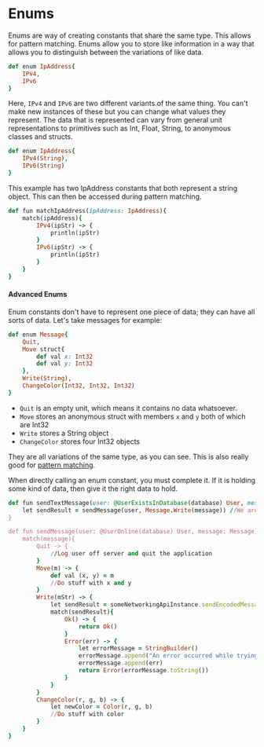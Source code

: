 # Enums
Enums are way of creating constants that share the same type. This allows for pattern matching. Enums allow you to store like information in a way that allows you to distinguish between the variations of like data.
```ruby
def enum IpAddress{
    IPv4,
    IPv6
}
```
Here, `IPv4` and `IPv6` are two different variants of the same thing. You can't make new instances of these but you can change what values they represent. The data that is represented can vary from general unit representations to primitives such as Int, Float, String, to anonymous classes and structs.
```ruby
def enum IpAddress{
    IPv4(String),
    IPv6(String)
}
```
This example has two IpAddress constants that both represent a string object. This can then be accessed during pattern matching.
```ruby
def fun matchIpAddress(ipAddress: IpAddress){
    match(ipAddress){
        IPv4(ipStr) -> {
            println(ipStr)
        }
        IPv6(ipStr) -> {
            println(ipStr)
        }
    }
}
```

#### Advanced Enums
Enum constants don't have to represent one piece of data; they can have all sorts of data. Let's take messages for example:
```ruby
def enum Message{
    Quit,
    Move struct{
        def val x: Int32
        def val y: Int32
    },
    Write(String),
    ChangeColor(Int32, Int32, Int32)
}
```
* `Quit` is an empty unit, which means it contains no data whatsoever.
* `Move` stores an anonymous struct with members `x` and `y` both of which are Int32
* `Write` stores a String object
* `ChangeColor` stores four Int32 objects

They are all variations of the same type, as you can see. This is also really good for [pattern matching](CONTROL_FLOW.md#Pattern-Matching).

When directly calling an enum constant, you must complete it. If it is holding some kind of data, then give it the right data to hold.

```ruby
def fun sendTextMessage(user: @UserExistsInDatabase(database) User, message: String): Result<Unit>{
    let sendResult = sendMessage(user, Message.Write(message)) //We are giving Message.Write the string object `message` to hold
}

def fun sendMessage(user: @UserOnline(database) User, message: Message): Result<Unit>{
    match(message){
        Quit -> {
            //Log user off server and quit the application
        }
        Move(m) -> {
            def val (x, y) = m
            //Do stuff with x and y
        }
        Write(mStr) -> {
            let sendResult = someNetworkingApiInstance.sendEncodedMessage(user.ipAddress, mStr)
            match(sendResult){
                Ok() -> {
                    return Ok()
                }
                Error(err) -> {
                    let errorMessage = StringBuilder()
                    errorMessage.append("An error occurred while trying to send encoded string message:\n\t")
                    errorMessage.append(err)
                    return Error(errorMessage.toString())
                }
            }
        }
        ChangeColor(r, g, b) -> {
            let newColor = Color(r, g, b)
            //Do stuff with color
        }
    }
}
```